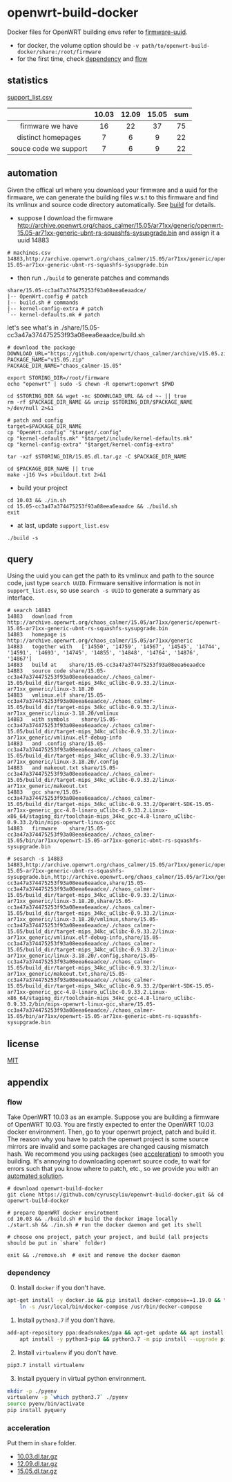 # openwrt-build-docker

Docker files for OpenWRT building envs refer to [firmware-uuid](https://github.com/cyruscyliu/firmware-uuid).

+ for docker, the volume option should be `-v path/to/openwrt-build-docker/share:/root/firmware`
+ for the first time, check [dependency](#dependency) and [flow](#flow)

## statistics

[support_list.csv](./support_list.csv)

||10.03|12.09|15.05|sum|
|:---:|:---:|:---:|:---:|:---:|
|firmware we have|16|22|37|75|
|distinct homepages|7|6|9|22|
|souce code we support|7|6|9|22|

## automation

Given the offical url where you download your firmware and a uuid for the firmware, we can generate the building files
w.s.t to this firmware and find its vmlinux and source code directory automatically. See [build](./build.py) for details.

+ suppose I download the firmware http://archive.openwrt.org/chaos_calmer/15.05/ar71xx/generic/openwrt-15.05-ar71xx-generic-ubnt-rs-squashfs-sysupgrade.bin and assign it a uuid 14883
```
# machines.csv
14883,http://archive.openwrt.org/chaos_calmer/15.05/ar71xx/generic/openwrt-15.05-ar71xx-generic-ubnt-rs-squashfs-sysupgrade.bin
```

+ then run `./build` to generate patches and commands
```
share/15.05-cc3a47a374475253f93a08eea6eaadce/
|-- OpenWrt.config # patch
|-- build.sh # commands
|-- kernel-config-extra # patch
`-- kernel-defaults.mk # patch
```

let's see what's in ./share/15.05-cc3a47a374475253f93a08eea6eaadce/build.sh
```
# download the package
DOWNLOAD_URL="https://github.com/openwrt/chaos_calmer/archive/v15.05.zip"
PACKAGE_NAME="v15.05.zip"
PACKAGE_DIR_NAME="chaos_calmer-15.05"

export STORING_DIR=/root/firmware
echo "openwrt" | sudo -S chown -R openwrt:openwrt $PWD

cd $STORING_DIR && wget -nc $DOWNLOAD_URL && cd ~- || true
rm -rf $PACKAGE_DIR_NAME && unzip $STORING_DIR/$PACKAGE_NAME >/dev/null 2>&1

# patch and config
target=$PACKAGE_DIR_NAME
cp "OpenWrt.config" "$target/.config"
cp "kernel-defaults.mk" "$target/include/kernel-defaults.mk"
cp "kernel-config-extra" "$target/kernel-config-extra"

tar -xzf $STORING_DIR/15.05.dl.tar.gz -C $PACKAGE_DIR_NAME

cd $PACKAGE_DIR_NAME || true
make -j16 V=s >buildout.txt 2>&1
```

+ build your project
```
cd 10.03 && ./in.sh
cd 15.05-cc3a47a374475253f93a08eea6eaadce && ./build.sh
exit
```

+ at last, update `support_list.esv`
```
./build -s
```

## query

Using the uuid you can get the path to its vmlinux and path to the source code, just type `search UUID`.
Firmware sensitive information is not in `support_list.esv`, so use `search -s UUID` to generate a summary as interface.

```shell script
# search 14883
14883	download from	http://archive.openwrt.org/chaos_calmer/15.05/ar71xx/generic/openwrt-15.05-ar71xx-generic-ubnt-rs-squashfs-sysupgrade.bin
14883	homepage is	http://archive.openwrt.org/chaos_calmer/15.05/ar71xx/generic
14883	together with	['14550', '14759', '14567', '14545', '14744', '14591', '14693', '14745', '14855', '14848', '14764', '14876', '14867']
14883	build at	share/15.05-cc3a47a374475253f93a08eea6eaadce
14883	source code	share/15.05-cc3a47a374475253f93a08eea6eaadce/./chaos_calmer-15.05/build_dir/target-mips_34kc_uClibc-0.9.33.2/linux-ar71xx_generic/linux-3.18.20
14883	vmlinux.elf	share/15.05-cc3a47a374475253f93a08eea6eaadce/./chaos_calmer-15.05/build_dir/target-mips_34kc_uClibc-0.9.33.2/linux-ar71xx_generic/linux-3.18.20/vmlinux
14883	with symbols	share/15.05-cc3a47a374475253f93a08eea6eaadce/./chaos_calmer-15.05/build_dir/target-mips_34kc_uClibc-0.9.33.2/linux-ar71xx_generic/vmlinux.elf-debug-info
14883	and .config	share/15.05-cc3a47a374475253f93a08eea6eaadce/./chaos_calmer-15.05/build_dir/target-mips_34kc_uClibc-0.9.33.2/linux-ar71xx_generic/linux-3.18.20/.config
14883	and makeout.txt	share/15.05-cc3a47a374475253f93a08eea6eaadce/./chaos_calmer-15.05/build_dir/target-mips_34kc_uClibc-0.9.33.2/linux-ar71xx_generic/makeout.txt
14883	gcc	share/15.05-cc3a47a374475253f93a08eea6eaadce/./chaos_calmer-15.05/build_dir/target-mips_34kc_uClibc-0.9.33.2/OpenWrt-SDK-15.05-ar71xx-generic_gcc-4.8-linaro_uClibc-0.9.33.2.Linux-x86_64/staging_dir/toolchain-mips_34kc_gcc-4.8-linaro_uClibc-0.9.33.2/bin/mips-openwrt-linux-gcc
14883	firmware	share/15.05-cc3a47a374475253f93a08eea6eaadce/./chaos_calmer-15.05/bin/ar71xx/openwrt-15.05-ar71xx-generic-ubnt-rs-squashfs-sysupgrade.bin

# sesarch -s 14883
14883,http://archive.openwrt.org/chaos_calmer/15.05/ar71xx/generic/openwrt-15.05-ar71xx-generic-ubnt-rs-squashfs-sysupgrade.bin,http://archive.openwrt.org/chaos_calmer/15.05/ar71xx/generic,14550@14759@14567@14545@14744@14591@14693@14745@14855@14848@14764@14876@14867,share/15.05-cc3a47a374475253f93a08eea6eaadce,share/15.05-cc3a47a374475253f93a08eea6eaadce/./chaos_calmer-15.05/build_dir/target-mips_34kc_uClibc-0.9.33.2/linux-ar71xx_generic/linux-3.18.20,share/15.05-cc3a47a374475253f93a08eea6eaadce/./chaos_calmer-15.05/build_dir/target-mips_34kc_uClibc-0.9.33.2/linux-ar71xx_generic/linux-3.18.20/vmlinux,share/15.05-cc3a47a374475253f93a08eea6eaadce/./chaos_calmer-15.05/build_dir/target-mips_34kc_uClibc-0.9.33.2/linux-ar71xx_generic/vmlinux.elf-debug-info,share/15.05-cc3a47a374475253f93a08eea6eaadce/./chaos_calmer-15.05/build_dir/target-mips_34kc_uClibc-0.9.33.2/linux-ar71xx_generic/linux-3.18.20/.config,share/15.05-cc3a47a374475253f93a08eea6eaadce/./chaos_calmer-15.05/build_dir/target-mips_34kc_uClibc-0.9.33.2/linux-ar71xx_generic/makeout.txt,share/15.05-cc3a47a374475253f93a08eea6eaadce/./chaos_calmer-15.05/build_dir/target-mips_34kc_uClibc-0.9.33.2/OpenWrt-SDK-15.05-ar71xx-generic_gcc-4.8-linaro_uClibc-0.9.33.2.Linux-x86_64/staging_dir/toolchain-mips_34kc_gcc-4.8-linaro_uClibc-0.9.33.2/bin/mips-openwrt-linux-gcc,share/15.05-cc3a47a374475253f93a08eea6eaadce/./chaos_calmer-15.05/bin/ar71xx/openwrt-15.05-ar71xx-generic-ubnt-rs-squashfs-sysupgrade.bin
```

## license
[MIT](./LICENSE)

## appendix

### flow

Take OpenWRT 10.03 as an example. Suppose you are building a firmware of OpenWRT 10.03.
You are firstly expected to enter the OpenWRT 10.03 docker environment. 
Then, go to your openwrt project, patch and build it. The reason why you have to patch
the openwrt project is some source mirrors are invalid and some packages are changed causing mismatch hash.
We recommend you using packages (see [acceleration](#acceleration)) to smooth you building. It's annoying
to downloading openwrt source code, to wait for errors such that you know where to patch, etc., 
so we provide you with an [automated solution](#automation).

```shell script
# download openwrt-build-docker
git clone https://github.com/cyruscyliu/openwrt-build-docker.git && cd openwrt-build-docker

# prepare OpenWRT docker envirotment
cd 10.03 && ./build.sh # build the docker image locally
./start.sh && ./in.sh # run the docker daemon and get its shell

# choose one project, patch your project, and build (all projects should be put in `share` folder)

exit && ./remove.sh  # exit and remove the docker daemon
```

### dependency

0. Install `docker` if you don't have.
```bash
apt-get install -y docker.io && pip install docker-compose==1.19.0 && \
    ln -s /usr/local/bin/docker-compose /usr/bin/docker-compose
```

1. Install `python3.7` if you don't have.
```bash
add-apt-repository ppa:deadsnakes/ppa && apt-get update && apt install -y python3.7 && \
    apt install -y python3-pip && python3.7 -m pip install --upgrade pip
```

2. Install `virtualenv` if you don't have.
```bash
pip3.7 install virtualenv
```

3. Install pyquery in virtual python environment.
```bash
mkdir -p ./pyenv
virtualenv -p `which python3.7` ./pyenv
source pyenv/bin/activate
pip install pyquery
```

### acceleration

Put them in `share` folder.

+ [10.03.dl.tar.gz](https://drive.google.com/file/d/1S4TdLBQDgnVv2cifXMhSR1umo5_Bo2tu/view?usp=sharing)
+ [12.09.dl.tar.gz](https://drive.google.com/open?id=1hc0PujRBhNEn_2zC8_etlGmVJAYHEq6Q)
+ [15.05.dl.tar.gz](https://drive.google.com/file/d/1R86VpMVnaCLeb_iHCRAqkV_sSTc40-i-/view?usp=sharing)
